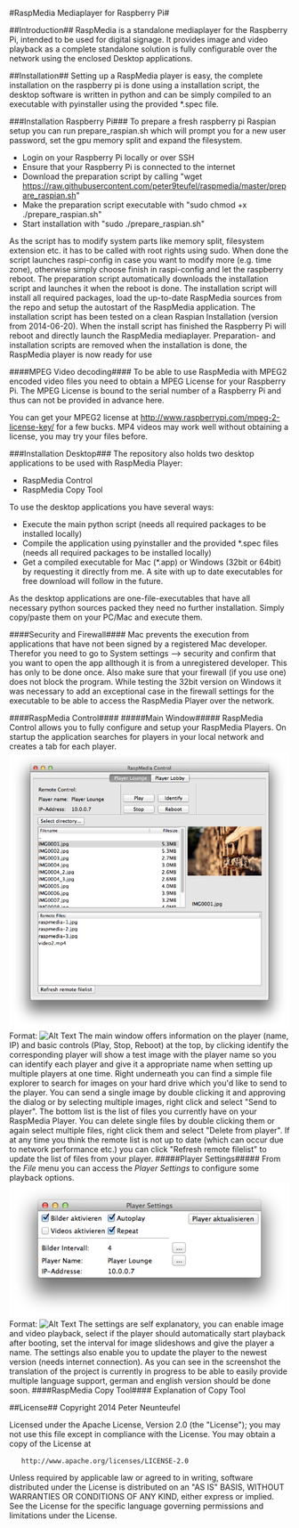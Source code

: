 #RaspMedia Mediaplayer for Raspberry Pi#

##Introduction##
RaspMedia is a standalone mediaplayer for the Raspberry Pi, intended to be used for digital signage. It provides image and video playback as a complete standalone solution is fully configurable over the network using the enclosed Desktop applications.

##Installation##
Setting up a RaspMedia player is easy, the complete installation on the raspberry pi is done using a installation script, the desktop software is written in python and can be simply compiled to an executable with pyinstaller using the provided *.spec file.

###Installation Raspberry Pi###
To prepare a fresh raspberry pi Raspian setup you can run prepare_raspian.sh which will prompt you for a new user password, set the gpu memory split and expand the filesystem.
  * Login on your Raspberry Pi locally or over SSH
  * Ensure that your Raspberry Pi is connected to the internet
  * Download the preparation script by calling "wget https://raw.githubusercontent.com/peter9teufel/raspmedia/master/prepare_raspian.sh"
  * Make the preparation script executable with "sudo chmod +x ./prepare_raspian.sh"
  * Start installation with "sudo ./prepare_raspian.sh"

As the script has to modify system parts like memory split, filesystem extension etc. it has to be called with root rights using sudo.
When done the script launches raspi-config in case you want to modify more (e.g. time zone), otherwise simply choose finish in raspi-config and let the raspberry reboot. The preparation script automatically downloads the installation script and launches it when the reboot is done.
The installation script will install all required packages, load the up-to-date RaspMedia sources from the repo and setup the autostart of the RaspMedia application. The installation script has been tested on a clean Raspian Installation (version from 2014-06-20).
When the install script has finished the Raspberry Pi will reboot and directly launch the RaspMedia mediaplayer.
Preparation- and installation scripts are removed when the installation is done, the RaspMedia player is now ready for use

####MPEG Video decoding####
To be able to use RaspMedia with MPEG2 encoded video files you need to obtain a MPEG License for your Raspberry Pi. The MPEG License is bound to the serial number of a Raspberry Pi and thus can not be provided in advance here.

You can get your MPEG2 license at http://www.raspberrypi.com/mpeg-2-license-key/ for a few bucks.
MP4 videos may work well without obtaining a license, you may try your files before.

###Installation Desktop###
The repository also holds two desktop applications to be used with RaspMedia Player:
   * RaspMedia Control
   * RaspMedia Copy Tool

To use the desktop applications you have several ways:
  * Execute the main python script (needs all required packages to be installed locally)
  * Compile the application using pyinstaller and the provided *.spec files (needs all required packages to be installed locally)
  * Get a compiled executable for Mac (*.app) or Windows (32bit or 64bit) by requesting it directly from me. A site with up to date executables for free download will follow in the future.

As the desktop applications are one-file-executables that have all necessary python sources packed they need no further installation. Simply copy/paste them on your PC/Mac and execute them.

####Security and Firewall####
Mac prevents the execution from applications that have not been signed by a registered Mac developer. Therefor you need to go to System settings --> security and confirm that you want to open the app allthough it is from a unregistered developer. This has only to be done once.
Also make sure that your firewall (if you use one) does not block the program. While testing the 32bit version on Windows it was necessary to add an exceptional case in the firewall settings for the executable to be able to access the RaspMedia Player over the network.

####RaspMedia Control####
#####Main Window#####
RaspMedia Control allows you to fully configure and setup your RaspMedia Players. On startup the application searches for players in your local network and creates a tab for each player.
![RaspMedia Control Main Window](/Screenshots/rmc_main.png)
Format: ![Alt Text](url)
The main window offers information on the player (name, IP) and basic controls (Play, Stop, Reboot) at the top, by clicking identify the corresponding player will show a test image with the player name so you can identify each player and give it a appropriate name when setting up multiple players at one time.
Right underneath you can find a simple file explorer to search for images on your hard drive which you'd like to send to the player. You can send a single image by double clicking it and approving the dialog or by selecting multiple images, right click and select "Send to player".
The bottom list is the list of files you currently have on your RaspMedia Player. You can delete single files by double clicking them or again select multiple files, right click them and select "Delete from player".
If at any time you think the remote list is not up to date (which can occur due to network performance etc.) you can click "Refresh remote filelist" to update the list of files from your player.
#####Player Settings#####
From the *File* menu you can access the *Player Settings* to configure some playback options.
![RaspMedia Player Settings](/Screenshots/rmc_player_settings.png)
Format: ![Alt Text](url)
The settings are self explanatory, you can enable image and video playback, select if the player should automatically start playback after booting, set the interval for image slideshows and give the player a name.
The settings also enable you to update the player to the newest version (needs internet connection).
As you can see in the screenshot the translation of the project is currently in progress to be able to easily provide multiple language support, german and english version should be done soon.
####RaspMedia Copy Tool####
Explanation of Copy Tool

##License##
Copyright 2014 Peter Neunteufel

   Licensed under the Apache License, Version 2.0 (the "License");
   you may not use this file except in compliance with the License.
   You may obtain a copy of the License at

       http://www.apache.org/licenses/LICENSE-2.0

   Unless required by applicable law or agreed to in writing, software
   distributed under the License is distributed on an "AS IS" BASIS,
   WITHOUT WARRANTIES OR CONDITIONS OF ANY KIND, either express or implied.
   See the License for the specific language governing permissions and
   limitations under the License.
